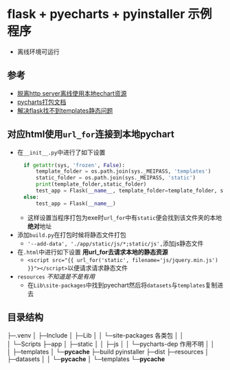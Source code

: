 # flask + pyecharts + pyinstaller 示例程序
- 离线环境可运行

## 参考
- [脱离http server离线使用本地echart资源](https://zhuanlan.zhihu.com/p/586325992)
- [pycharts打包文档](https://pyecharts.org/#/zh-cn/pyinstaller_pack)
- [解决flask找不到templates静态问题](https://github.com/ciscomonkey/flask-pyinstaller/tree/master)

## 对应html使用`url_for`连接到本地pychart
- 在`__init__.py`中进行了如下设置
  ```python
    if getattr(sys, 'frozen', False):
        template_folder = os.path.join(sys._MEIPASS, 'templates')
        static_folder = os.path.join(sys._MEIPASS, 'static')
        print(template_folder,static_folder)
        test_app = Flask(__name__, template_folder=template_folder, static_folder=static_folder)
    else:
        test_app = Flask(__name__)
  ```
  - 这样设置当程序打包为exe时`url_for`中有`static`便会找到该文件夹的本地**绝对**地址
- 添加`build.py`在打包时候将静态文件打包
  - `'--add-data', './app/static/js/*;static/js',`添加js静态文件
- 在`.html`中进行如下设置 **用url_for去请求本地的静态资源**
  - `<script src="{{ url_for('static', filename='js/jquery.min.js') }}"></script>`以便请求请求静态文件
- `resources` *不知道是不是有用*
  - 在`Lib\site-packages`中找到pyechart然后将`datasets`与`templates`复制进去

## 目录结构
├─.venv
│  ├─Include
│  ├─Lib
│  │  └─site-packages 各类包
│  │      
│  └─Scripts
├─app
│  ├─static
│  │  ├─js
│  │  └─pycharts-dep 作用不明
│  │      
│  ├─templates
│  └─__pycache__
├─build pyinstaller
├─dist
├─resources
│  ├─datasets
│  │  └─__pycache__
│  └─templates
└─__pycache__
